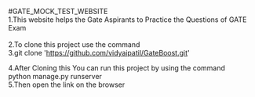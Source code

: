 #GATE_MOCK_TEST_WEBSITE
<br>
1.This website helps the Gate Aspirants to Practice the Questions of GATE Exam <br>
<br>
2.To clone this project use the command 
<br>
3.git clone 'https://github.com/vidyaipatil/GateBoost.git'
<br>

4.After Cloning this You can run this project by using the command <br>
python manage.py runserver
<br>
5.Then open the link on the browser
